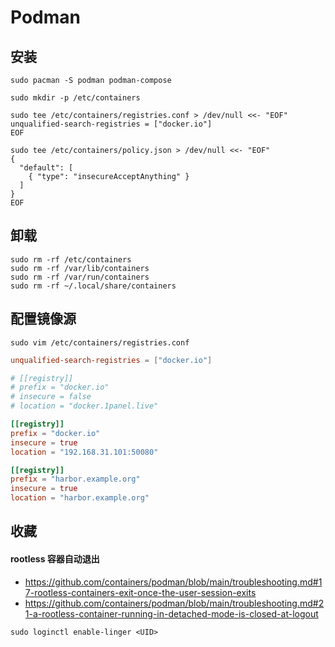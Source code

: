 # Podman

## 安装

```shell
sudo pacman -S podman podman-compose

sudo mkdir -p /etc/containers

sudo tee /etc/containers/registries.conf > /dev/null <<- "EOF"
unqualified-search-registries = ["docker.io"]
EOF

sudo tee /etc/containers/policy.json > /dev/null <<- "EOF"
{
  "default": [
    { "type": "insecureAcceptAnything" }
  ]
}
EOF
```

## 卸载

```shell
sudo rm -rf /etc/containers
sudo rm -rf /var/lib/containers
sudo rm -rf /var/run/containers
sudo rm -rf ~/.local/share/containers
```

## 配置镜像源

```shell
sudo vim /etc/containers/registries.conf
```

```toml
unqualified-search-registries = ["docker.io"]

# [[registry]]
# prefix = "docker.io"
# insecure = false
# location = "docker.1panel.live"

[[registry]]
prefix = "docker.io"
insecure = true
location = "192.168.31.101:50080"

[[registry]]
prefix = "harbor.example.org"
insecure = true
location = "harbor.example.org"
```

## 收藏

#### rootless 容器自动退出

-   https://github.com/containers/podman/blob/main/troubleshooting.md#17-rootless-containers-exit-once-the-user-session-exits
-   https://github.com/containers/podman/blob/main/troubleshooting.md#21-a-rootless-container-running-in-detached-mode-is-closed-at-logout

```shell
sudo loginctl enable-linger <UID>
```
